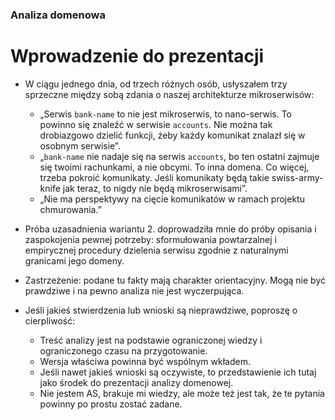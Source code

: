 ### Analiza domenowa

# Wprowadzenie do prezentacji

- W ciągu jednego dnia, od trzech różnych osób, usłyszałem trzy sprzeczne między sobą zdania o naszej architekturze mikroserwisów:

  - „Serwis `bank-name` to nie jest mikroserwis, to nano-serwis. To powinno się znaleźć w serwisie `accounts`. Nie można tak drobiazgowo dzielić funkcji, żeby każdy komunikat znalazł się w osobnym serwisie”.
  - „`bank-name` nie nadaje się na serwis `accounts`, bo ten ostatni zajmuje się twoimi rachunkami, a nie obcymi. To inna domena. Co więcej, trzeba pokroić komunikaty. Jeśli komunikaty będą takie swiss-army-knife jak teraz, to nigdy nie będą mikroserwisami”.
  - „Nie ma perspektywy na cięcie komunikatów w ramach projektu chmurowania.”

- Próba uzasadnienia wariantu 2. doprowadziła mnie do próby opisania i zaspokojenia pewnej potrzeby: sformułowania powtarzalnej i empirycznej procedury dzielenia serwisu zgodnie z naturalnymi granicami jego domeny.

- Zastrzeżenie: podane tu fakty mają charakter orientacyjny. Mogą nie być prawdziwe i na pewno analiza nie jest wyczerpująca.

- Jeśli jakieś stwierdzenia lub wnioski są nieprawdziwe, poproszę o cierpliwość:
  - Treść analizy jest na podstawie ograniczonej wiedzy i ograniczonego czasu na przygotowanie.
  - Wersja właściwa powinna być wspólnym wkładem.
  - Jeśli nawet jakieś wnioski są oczywiste, to przedstawienie ich tutaj jako środek do prezentacji analizy domenowej.
  - Nie jestem AS, brakuje mi wiedzy, ale może też jest tak, że te pytania powinny po prostu zostać zadane.
